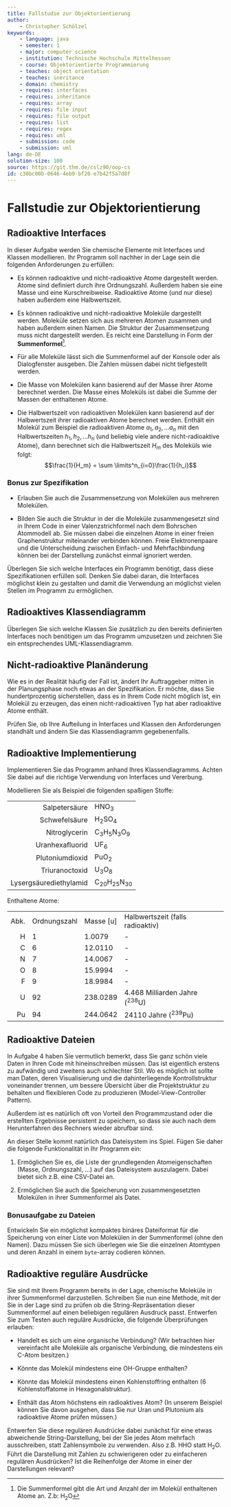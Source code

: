 ```yaml
---
title: Fallstudie zur Objektorientierung
author:
    - Christopher Schölzel
keywords:
    - language: java
    - semester: 1
    - major: computer science
    - institution: Technische Hochschule Mittelhessen
    - course: Objektorientierte Programmierung
    - teaches: object orientation
    - teaches: ineritance
    - domain: chemistry
    - requires: interfaces
    - requires: inheritance
    - requires: array
    - requires: file input
    - requires: file output
    - requires: list
    - requires: regex
    - requires: uml
    - submission: code
    - submission: uml
lang: de-DE
solution-size: 100
source: https://git.thm.de/cslz90/oop-cs
id: c30bc00b-0646-4eb9-bf20-e7b42f5a7d8f
---
```


# Fallstudie zur Objektorientierung

## Radioaktive Interfaces

In dieser Aufgabe werden Sie chemische Elemente mit Interfaces und
Klassen modellieren. Ihr Programm soll nachher in der Lage sein die
folgenden Anforderungen zu erfüllen:

-   Es können radioaktive und nicht-radioaktive Atome dargestellt
    werden. Atome sind definiert durch ihre Ordnungszahl. Außerdem haben
    sie eine Masse und eine Kurschreibweise. Radioaktive Atome (und nur
    diese) haben außerdem eine Halbwertszeit.

-   Es können radioaktive und nicht-radioaktive Moleküle dargestellt
    werden. Moleküle setzen sich aus mehreren Atomen zusammen und haben
    außerdem einen Namen. Die Struktur der Zusammensetzung muss nicht
    dargestellt werden. Es reicht eine Darstellung in Form der
    **Summenformel**[^1].

-   Für alle Moleküle lässt sich die Summenformel auf der Konsole oder
    als Dialogfenster ausgeben. Die Zahlen müssen dabei nicht
    tiefgestellt werden.

-   Die Masse von Molekülen kann basierend auf der Masse ihrer Atome
    berechnet werden. Die Masse eines Moleküls ist dabei die Summe der
    Massen der enthaltenen Atome.

-   Die Halbwertszeit von radioaktiven Molekülen kann basierend auf der
    Halbwertszeit ihrer radioaktiven Atome berechnet werden. Enthält ein
    Molekül zum Beispiel die radioaktiven Atome $a_1, a_2, ... a_n$ mit
    den Halbwertszeiten $h_1, h_2, ... h_n$ (und beliebig viele andere
    nicht-radioaktive Atome), dann berechnet sich die Halbwertszeit
    $H_m$ des Moleküls wie folgt:
    $$\frac{1}{H_m} = \sum \limits^n_{i=0}\frac{1}{h_i}$$

### Bonus zur Spezifikation

-   Erlauben Sie auch die Zusammensetzung von Molekülen aus mehreren
    Molekülen.

-   Bilden Sie auch die Struktur in der die Moleküle zusammengesetzt
    sind in Ihrem Code in einer Valenzstrichformel nach dem Bohrschen
    Atommodell ab. Sie müssen dabei die einzelnen Atome in einer freien
    Graphenstruktur miteinander verbinden können. Freie Elektronenpaare
    und die Unterscheidung zwischen Einfach- und Mehrfachbindung können
    bei der Darstellung zunächst einmal ignoriert werden.

Überlegen Sie sich welche Interfaces ein Programm benötigt, dass diese
Spezifikationen erfüllen soll. Denken Sie dabei daran, die Interfaces
möglichst klein zu gestalten und damit die Verwendung an möglichst
vielen Stellen im Programm zu ermöglichen.

## Radioaktives Klassendiagramm

Überlegen Sie sich welche Klassen Sie zusätzlich zu den bereits
definierten Interfaces noch benötigen um das Programm umzusetzen und
zeichnen Sie ein entsprechendes UML-Klassendiagramm.

## Nicht-radioaktive Planänderung

Wie es in der Realität häufig der Fall ist, ändert Ihr Auftraggeber
mitten in der Planungsphase noch etwas an der Spezifikation. Er möchte,
dass Sie hundertprozentig sicherstellen, dass es in Ihrem Code nicht
möglich ist, ein Molekül zu erzeugen, das einen nicht-radioaktiven Typ
hat aber radioaktive Atome enthält.

Prüfen Sie, ob Ihre Aufteilung in Interfaces und Klassen den
Anforderungen standhält und ändern Sie das Klassendiagramm
gegebenenfalls.

## Radioaktive Implementierung

Implementieren Sie das Programm anhand Ihres Klassendiagramms. Achten
Sie dabei auf die richtige Verwendung von Interfaces und Vererbung.

Modellieren Sie als Beispiel die folgenden spaßigen Stoffe:

|                        |                                                      |
|-----------------------:|:-----------------------------------------------------|
|          Salpetersäure | HNO<sub>3</sub>                                      |
|          Schwefelsäure | H<sub>2</sub>SO<sub>4</sub>                          |
|          Nitroglycerin | C<sub>3</sub>H<sub>5</sub>N<sub>3</sub>O<sub>9</sub> |
|        Uranhexafluorid | UF<sub>6</sub>                                       |
|        Plutoniumdioxid | PuO<sub>2</sub>                                      |
|         Triuranoctoxid | U<sub>3</sub>O<sub>8</sub>                           |
| Lysergsäurediethylamid | C<sub>20</sub>H<sub>25</sub>N<sub>30</sub>           |

Enthaltene Atome:

|      |              |             |                                          |
|-----:|:-------------|:------------|:-----------------------------------------|
| Abk. | Ordnungszahl | Masse \[u\] | Halbwertszeit (falls radioaktiv)         |
|    H | 1            | 1.0079      | \-                                       |
|    C | 6            | 12.0110     | \-                                       |
|    N | 7            | 14.0067     | \-                                       |
|    O | 8            | 15.9994     | \-                                       |
|    F | 9            | 18.9984     | \-                                       |
|    U | 92           | 238.0289    | 4.468 Milliarden Jahre (<sup>238</sup>U) |
|   Pu | 94           | 244.0642    | 24110 Jahre (<sup>239</sup>Pu)           |

## Radioaktive Dateien

In Aufgabe 4 haben Sie vermutlich bemerkt, dass Sie ganz schön viele
Daten in Ihren Code mit hineinschreiben müssen. Das ist eigentlich
erstens zu aufwändig und zweitens auch schlechter Stil. Wo es möglich
ist sollte man Daten, deren Visualisierung und die dahinterliegende
Kontrollstruktur voneinander trennen, um bessere Übersicht über die
Projektstruktur zu behalten und flexibleren Code zu produzieren
(Model-View-Controller Pattern).

Außerdem ist es natürlich oft von Vorteil den Programmzustand oder die
erstellten Ergebnisse persistent zu speichern, so dass sie auch nach dem
Herunterfahren des Rechners wieder abrufbar sind.

An dieser Stelle kommt natürlich das Dateisystem ins Spiel. Fügen Sie
daher die folgende Funktionalität in Ihr Programm ein:

1.  Ermöglichen Sie es, die Liste der grundlegenden Atomeigenschaften
    (Masse, Ordnungszahl, \...) auf das Dateisystem auszulagern. Dabei
    bietet sich z.B. eine CSV-Datei an.

2.  Ermöglichen Sie auch die Speicherung von zusammengesetzten Molekülen
    in ihrer Summenformel als Datei.

### Bonusaufgabe zu Dateien

Entwickeln Sie ein möglichst kompaktes binäres Dateiformat für die
Speicherung von einer Liste von Molekülen in der Summenformel (ohne den
Namen). Dazu müssen Sie sich überlegen wie Sie die einzelnen Atomtypen
und deren Anzahl in einem `byte`-array codieren können.

## Radioaktive reguläre Ausdrücke

Sie sind mit Ihrem Programm bereits in der Lage, chemische Moleküle in
ihrer Summenformel darzustellen. Schreiben Sie nun eine Methode, mit der
Sie in der Lage sind zu prüfen ob die String-Repräsentation dieser
Summenformel auf einen beliebigen regulären Ausdruck passt. Entwerfen
Sie zum Testen auch reguläre Ausdrücke, die folgende Überprüfungen
erlauben:

-   Handelt es sich um eine organische Verbindung? (Wir betrachten hier
    vereinfacht alle Moleküle als organische Verbindung, die mindestens
    ein C-Atom besitzen.)

-   Könnte das Molekül mindestens eine OH-Gruppe enthalten?

-   Könnte das Molekül mindestens einen Kohlenstoffring enthalten (6
    Kohlenstoffatome in Hexagonalstruktur).

-   Enthält das Atom höchstens ein radioaktives Atom? (In unserem
    Beispiel können Sie davon ausgehen, dass Sie nur Uran und Plutonium
    als radioaktive Atome prüfen müssen.)

Entwerfen Sie diese regulären Ausdrücke dabei zunächst für eine etwas
abweichende String-Darstellung, bei der Sie jedes Atom mehrfach
ausschreiben, statt Zahlensymbole zu verwenden. Also z.B. HHO statt
$\text{H}_2\text{O}$. Führt die Darstellung mit Zahlen zu schwierigeren
oder zu einfacheren regulären Ausdrücken? Ist die Reihenfolge der Atome
in einer der Darstellungen relevant?

[^1]: Die Summenformel gibt die Art und Anzahl der im Molekül
    enthaltenen Atome an. Z.b: $\text{H}_2\text{O}$
